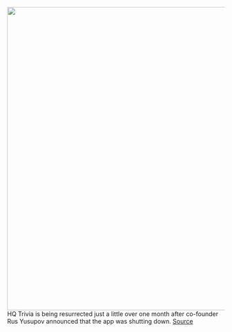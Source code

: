 <img src='https://cdn.vox-cdn.com/thumbor/Rv2XDz70BGWfrrWBVo2OAmFkyF8=/0x0:5443x3629/1200x800/filters:focal(2287x1380:3157x2250)/cdn.vox-cdn.com/uploads/chorus_image/image/66572370/hq_trivia_stock_app_1.0.jpeg' width='700px' /><br/>
HQ Trivia is being resurrected just a little over one month after co-founder Rus Yusupov announced that the app was shutting down.
<a href='https://www.theverge.com/2020/3/29/21199070/hq-trivia-game-app-shut-down-return-acquired-gaming'> Source <a/>